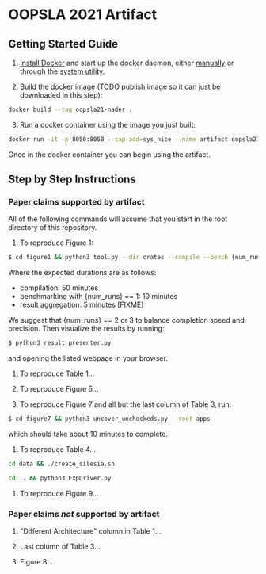 # OOPSLA 2021 Artifact

## Getting Started Guide

1. [Install Docker](https://docs.docker.com/engine/install/) and start up the 
docker daemon, either 
[manually](https://docs.docker.com/config/daemon/#start-the-daemon-manually)
or through the 
[system utility](https://docs.docker.com/config/daemon/#start-the-daemon-using-operating-system-utilities).

2. Build the docker image (TODO publish image so it can just be downloaded in this step): 

```sh
docker build --tag oopsla21-nader .
```

3. Run a docker container using the image you just built: 

```sh
docker run -it -p 8050:8050 --cap-add=sys_nice --name artifact oopsla21-nader
```

Once in the docker container you can begin using the artifact.

## Step by Step Instructions

### Paper claims supported by artifact

All of the following commands will assume that you start in the root directory
of this repository. 

1. To reproduce Figure 1: 

```sh
$ cd figure1 && python3 tool.py --dir crates --compile --bench {num_runs} --local
```

Where the expected durations are as follows: 
   * compilation: 50 minutes
   * benchmarking with {num_runs} == 1: 10 minutes
   * result aggregation: 5 minutes [FIXME]

We suggest that {num_runs} == 2 or 3 to balance completion speed and precision. 
Then visualize the results by running: 

```sh
$ python3 result_presenter.py
```

and opening the listed webpage in your browser.

1. To reproduce Table 1... 

1. To reproduce Figure 5...

1. To reproduce Figure 7 and all but the last column of Table 3, run: 

```sh
$ cd figure7 && python3 uncover_uncheckeds.py --root apps
```

which should take about 10 minutes to complete. 

1. To reproduce Table 4... 

```sh
cd data && ./create_silesia.sh
```

```sh
cd .. && python3 ExpDriver.py
```

1. To reproduce Figure 9...

### Paper claims _not_ supported by artifact

1. "Different Architecture" column in Table 1...

1. Last column of Table 3...

1. Figure 8...
